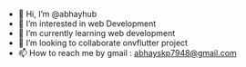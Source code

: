 - 👋 Hi, I’m @abhayhub
- 👀 I’m interested in web Development
- 🌱 I’m currently learning web development
- 💞️ I’m looking to collaborate onvflutter project 
- 📫 How to reach me by gmail : abhayskp7948@gmail.com

<!---
abhayhub/abhayhub is a ✨ special ✨ repository because its `README.md` (this file) appears on your GitHub profile.
You can click the Preview link to take a look at your changes.
--->
